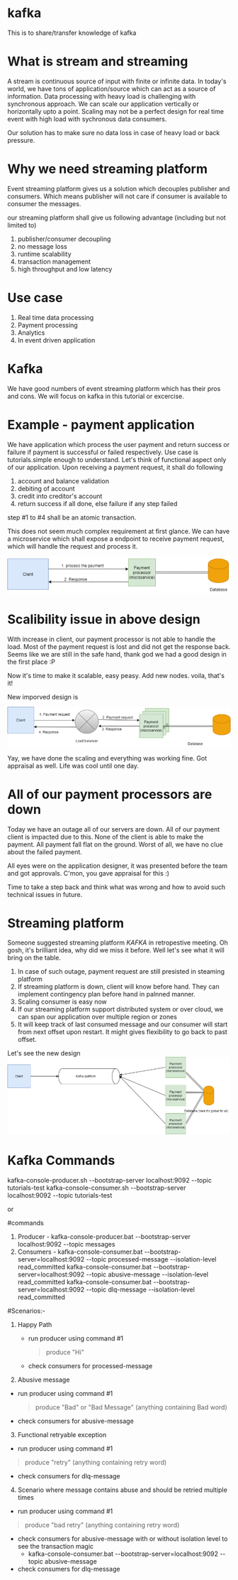 # kafka

This is to share/transfer knowledge of kafka

# What is stream and streaming
A stream is continuous source of input with finite or infinite data. In today's world, we have tons of application/source which can act as a source of information. Data processing with heavy load is challenging with synchronous approach. We can scale our application vertically or horizontally upto a point. Scaling may not be a perfect design for real time event with high load with sychronous data consumers.

Our solution has to make sure no data loss in case of heavy load or back pressure. 

# Why we need streaming platform
Event streaming platform gives us a solution which decouples publisher and consumers. Which means publisher will not care if consumer is available to consumer the messages.

our streaming platform shall give us following advantage (including but not limited to)
1) publisher/consumer decoupling
2) no message loss
3) runtime scalability
4) transaction management
5) high throughput and low latency

# Use case
1) Real time data processing
2) Payment processing
3) Analytics
4) In event driven application


# Kafka
  We have good numbers of event streaming platform which has their pros and cons. We will focus on kafka in this tutorial or excercise.
  
 
 # Example - payment application
 
 We have application which process the user payment and return success or failure if payment is successful or failed respectively. Use case is tutorials.simple enough to understand. Let's think of functional aspect only of our application. Upon receiving a payment request, it shall do following
 1) account and balance validation
 2) debiting of account
 3) credit into creditor's account
 4) return success if all done, else failure if any step failed

step #1 to #4 shall be an atomic transaction.

This does not seem much complex requirement at first glance. We can have a microservice which shall expose a endpoint to receive payment request, which will handle the request and process it.
 
 ![](https://github.com/bhattharishbvp/kafka/blob/main/payment_processor_microservice.png)


# Scalibility issue in above design
With increase in client, our payment processor is not able to handle the load. Most of the payment request is lost and did not get the response back. Seems like we are still in the safe hand, thank god we had a good design in the first place :P

Now it's time to make it scalable, easy peasy. Add new nodes. voila, that's it!

New imporved design is

![](https://github.com/bhattharishbvp/kafka/blob/main/payment_processor_microservice_scaling.png)

Yay, we have done the scaling and everything was working fine. Got appraisal as well. Life was cool until one day.

# All of our payment processors are down

Today we have an outage all of our servers are down. All of our payment client is impacted due to this. None of the client is able to make the payment. All payment fall flat on the ground. Worst of all, we have no clue about the failed payment. 

All eyes were on the application designer, it was presented before the team and got approvals. C'mon, you gave appraisal for this :)

Time to take a step back and think what was wrong and how to avoid such technical issues in future.


# Streaming platform
Someone suggested streaming platform *KAFKA* in retropestive meeting. Oh gosh, it's brilliant idea, why did we miss it before. Well let's see what it will bring on the table.

1. In case of such outage, payment request are still presisted in steaming platform
2. If streaming platform is down, client will know before hand. They can implement contingency plan before hand in palnned manner.
3. Scaling consumer is easy now
4. If our streaming platform support distributed system or over cloud, we can span our application over multiple region or zones
5. It will keep track of last consumed message and our consumer will start from next offset upon restart. It might gives flexibility to go back to past offset.

Let's see the new design
![](https://github.com/bhattharishbvp/kafka/blob/main/payment_processing_with_kafka.png)


# Kafka Commands
kafka-console-producer.sh --bootstrap-server localhost:9092 --topic tutorials-test
kafka-console-consumer.sh --bootstrap-server localhost:9092 --topic tutorials-test

or

#commands
 1. Producer - kafka-console-producer.bat --bootstrap-server localhost:9092 --topic messages
 2. Consumers - 
        kafka-console-consumer.bat --bootstrap-server=localhost:9092 --topic processed-message --isolation-level read_committed
        kafka-console-consumer.bat --bootstrap-server=localhost:9092 --topic abusive-message --isolation-level read_committed
        kafka-console-consumer.bat --bootstrap-server=localhost:9092 --topic dlq-message --isolation-level read_committed
    

#Scenarios:-
1) Happy Path
   - run producer using command #1
     > produce "Hi"
   - check consumers for processed-message
 
2) Abusive message
  - run producer using command #1
    > produce "Bad" or "Bad Message" (anything containing Bad word)
  - check consumers for abusive-message

3) Functional retryable exception 
  - run producer using command #1
   > produce "retry"  (anything containing retry word)
  - check consumers for dlq-message

4) Scenario where message contains abuse and should be retried multiple times
  - run producer using command #1
   > produce "bad retry"  (anything containing retry word)
  - check consumers for abusive-message with or without isolation level to see the transaction magic
    - kafka-console-consumer.bat --bootstrap-server=localhost:9092 --topic abusive-message
  - check consumers for dlq-message